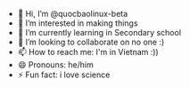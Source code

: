 - 👋 Hi, I’m @quocbaolinux-beta
- 👀 I’m interested in making things
- 🌱 I’m currently learning in Secondary school
- 💞️ I’m looking to collaborate on no one :)
- 📫 How to reach me: I'm in Vietnam :))
- 😄 Pronouns: he/him
- ⚡ Fun fact: i love science

<!---
quocbaolinux-beta/quocbaolinux-beta is a ✨ special ✨ repository because its `README.md` (this file) appears on your GitHub profile.
You can click the Preview link to take a look at your changes.
--->
